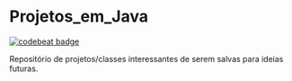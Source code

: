 # Projetos_em_Java
<a href="https://codebeat.co/projects/github-com-juniorec-projetos_em_java-master"><img alt="codebeat badge" src="https://codebeat.co/badges/f64443bd-7e34-47af-a5c7-bdcb555e9cf2" /></a>


Repositório de projetos/classes interessantes de serem salvas para ideias futuras.
